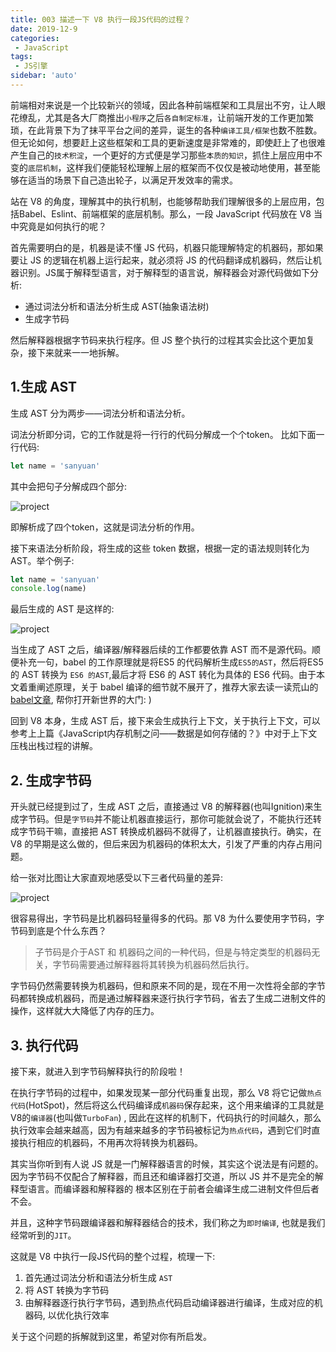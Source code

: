 ```yaml
---
title: 003 描述一下 V8 执行一段JS代码的过程？
date: 2019-12-9
categories: 
 - JavaScript
tags:
 - JS引擎
sidebar: 'auto'
---
```


前端相对来说是一个比较新兴的领域，因此各种前端框架和工具层出不穷，让人眼花缭乱，尤其是各大厂商推出`小程序`之后`各自制定标准`，让前端开发的工作更加繁琐，在此背景下为了抹平平台之间的差异，诞生的各种`编译工具/框架`也数不胜数。但无论如何，想要赶上这些框架和工具的更新速度是非常难的，即使赶上了也很难产生自己的`技术积淀`，一个更好的方式便是学习那些`本质的知识`，抓住上层应用中不变的`底层机制`，这样我们便能轻松理解上层的框架而不仅仅是被动地使用，甚至能够在适当的场景下自己造出轮子，以满足开发效率的需求。

站在 V8 的角度，理解其中的执行机制，也能够帮助我们理解很多的上层应用，包括Babel、Eslint、前端框架的底层机制。那么，一段 JavaScript 代码放在 V8 当中究竟是如何执行的呢？

首先需要明白的是，机器是读不懂 JS 代码，机器只能理解特定的机器码，那如果要让 JS 的逻辑在机器上运行起来，就必须将 JS 的代码翻译成机器码，然后让机器识别。JS属于解释型语言，对于解释型的语言说，解释器会对源代码做如下分析:
- 通过词法分析和语法分析生成 AST(抽象语法树) 
- 生成字节码

然后解释器根据字节码来执行程序。但 JS 整个执行的过程其实会比这个更加复杂，接下来就来一一地拆解。

## 1.生成 AST 

生成 AST 分为两步——词法分析和语法分析。

词法分析即分词，它的工作就是将一行行的代码分解成一个个token。 比如下面一行代码:
```js
let name = 'sanyuan'
```
其中会把句子分解成四个部分:

<img :src="$withBase('/week07/7.jpg')" alt="project"></img>

即解析成了四个token，这就是词法分析的作用。

接下来语法分析阶段，将生成的这些 token 数据，根据一定的语法规则转化为AST。举个例子:

```js
let name = 'sanyuan'
console.log(name)
```
最后生成的 AST 是这样的:

<img :src="$withBase('/week07/8.jpg')" alt="project"></img>

当生成了 AST 之后，编译器/解释器后续的工作都要依靠 AST 而不是源代码。顺便补充一句，babel 的工作原理就是将ES5 的代码解析生成`ES5的AST`，然后将ES5 的 AST 转换为 `ES6 的AST`,最后才将 ES6 的 AST 转化为具体的 ES6 代码。由于本文着重阐述原理，关于 babel 编译的细节就不展开了，推荐大家去读一读荒山的[babel文章](https://juejin.im/post/5d94bfbf5188256db95589be), 帮你打开新世界的大门: )

回到 V8 本身，生成 AST 后，接下来会生成执行上下文，关于执行上下文，可以参考上上篇《JavaScript内存机制之问——数据是如何存储的？》中对于上下文压栈出栈过程的讲解。

## 2. 生成字节码

开头就已经提到过了，生成 AST 之后，直接通过 V8 的解释器(也叫Ignition)来生成字节码。但是`字节码`并不能让机器直接运行，那你可能就会说了，不能执行还转成字节码干嘛，直接把 AST 转换成机器码不就得了，让机器直接执行。确实，在 V8 的早期是这么做的，但后来因为机器码的体积太大，引发了严重的内存占用问题。

给一张对比图让大家直观地感受以下三者代码量的差异:

<img :src="$withBase('/week07/9.jpg')" alt="project"></img>

很容易得出，字节码是比机器码轻量得多的代码。那 V8 为什么要使用字节码，字节码到底是个什么东西？

> 子节码是介于AST 和 机器码之间的一种代码，但是与特定类型的机器码无关，字节码需要通过解释器将其转换为机器码然后执行。

字节码仍然需要转换为机器码，但和原来不同的是，现在不用一次性将全部的字节码都转换成机器码，而是通过解释器来逐行执行字节码，省去了生成二进制文件的操作，这样就大大降低了内存的压力。

## 3. 执行代码

接下来，就进入到字节码解释执行的阶段啦！

在执行字节码的过程中，如果发现某一部分代码重复出现，那么 V8 将它记做`热点代码`(HotSpot)，然后将这么代码编译成`机器码`保存起来，这个用来编译的工具就是V8的`编译器`(也叫做`TurboFan`)
, 因此在这样的机制下，代码执行的时间越久，那么执行效率会越来越高，因为有越来越多的字节码被标记为`热点代码`，遇到它们时直接执行相应的机器码，不用再次将转换为机器码。

其实当你听到有人说 JS 就是一门解释器语言的时候，其实这个说法是有问题的。因为字节码不仅配合了解释器，而且还和编译器打交道，所以 JS 并不是完全的解释型语言。而编译器和解释器的
根本区别在于前者会编译生成二进制文件但后者不会。

并且，这种字节码跟编译器和解释器结合的技术，我们称之为`即时编译`, 也就是我们经常听到的`JIT`。

这就是 V8 中执行一段JS代码的整个过程，梳理一下:

1. 首先通过词法分析和语法分析生成 `AST`
2. 将 AST 转换为字节码
3. 由解释器逐行执行字节码，遇到热点代码启动编译器进行编译，生成对应的机器码, 以优化执行效率

关于这个问题的拆解就到这里，希望对你有所启发。